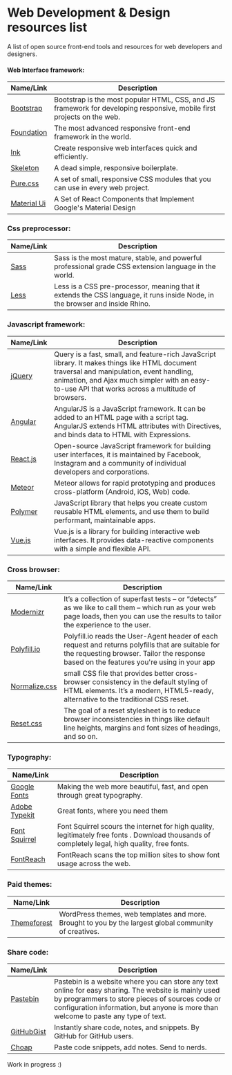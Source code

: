 # Web Development & Design resources list

A list of open source front-end tools and resources for web developers and designers.

#### Web Interface framework:

| Name/Link | Description |
| --- | --- |
| [Bootstrap](http://getbootstrap.com/ "Bootsrap") | Bootstrap is the most popular HTML, CSS, and JS framework for developing responsive, mobile first projects on the web. |
| [Foundation](http://foundation.zurb.com/ "Foundation") | The most advanced responsive front-end framework in the world. |
|  [Ink](http://ink.sapo.pt/ "Ink") | Create responsive web interfaces quick and efficiently. |
| [Skeleton](http://getskeleton.com/) | A dead simple, responsive boilerplate. |
| [Pure.css](https://purecss.io/ "Pure") | A set of small, responsive CSS modules that you can use in every web project.|
| [Material Ui](http://www.material-ui.com/#/) | A Set of React Components that Implement Google's Material Design |

### Css preprocessor:

| Name/Link | Description |
| --- | --- |
| [Sass](http://sass-lang.com/) | Sass is the most mature, stable, and powerful professional grade CSS extension language in the world. |
| [Less](http://lesscss.org/) | Less is a CSS pre-processor, meaning that it extends the CSS language, it runs inside Node, in the browser and inside Rhino. |

### Javascript framework:
| Name/Link | Description |
| --- | --- |
| [jQuery](https://jquery.com/) | Query is a fast, small, and feature-rich JavaScript library. It makes things like HTML document traversal and manipulation, event handling, animation, and Ajax much simpler with an easy-to-use API that works across a multitude of browsers. |
| [Angular](https://angularjs.org/) | AngularJS is a JavaScript framework. It can be added to an HTML page with a script tag. AngularJS extends HTML attributes with Directives, and binds data to HTML with Expressions. |
| [React.js](https://facebook.github.io/react/) | Open-source JavaScript framework for building user interfaces, it is maintained by Facebook, Instagram and a community of individual developers and corporations. |
| [Meteor](https://www.meteor.com/) | Meteor allows for rapid prototyping and produces cross-platform (Android, iOS, Web) code. |
| [Polymer](https://www.polymer-project.org/)| JavaScript library that helps you create custom reusable HTML elements, and use them to build performant, maintainable apps.|
| [Vue.js](https://vuejs.org/)| Vue.js is a library for building interactive web interfaces. It provides data-reactive components with a simple and flexible API. |

### Cross browser:
Name/Link | Description |
| --- | --- |
| [Modernizr](https://modernizr.com/) | It’s a collection of superfast tests – or “detects” as we like to call them – which run as your web page loads, then you can use the results to tailor the experience to the user. |
| [Polyfill.io](https://polyfill.io/v2/docs/) | Polyfill.io reads the User-Agent header of each request and returns polyfills that are suitable for the requesting browser. Tailor the response based on the features you're using in your app |
| [Normalize.css](http://necolas.github.io/normalize.css/) | small CSS file that provides better cross-browser consistency in the default styling of HTML elements. It’s a modern, HTML5-ready, alternative to the traditional CSS reset. |
| [Reset.css](http://meyerweb.com/eric/tools/css/reset/) | The goal of a reset stylesheet is to reduce browser inconsistencies in things like default line heights, margins and font sizes of headings, and so on. |

### Typography:
Name/Link | Description |
| --- | --- |
| [Google Fonts](https://fonts.google.com/) | Making the web more beautiful, fast, and open through great typography. |
| [Adobe Typekit](https://typekit.com/) | Great fonts, where you need them |
| [Font Squirrel](https://www.fontsquirrel.com/) | Font Squirrel scours the internet for high quality, legitimately free fonts . Download thousands of completely legal, high quality, free fonts. |
| [FontReach](http://www.fontreach.com/) | FontReach scans the top million sites to show font usage across the web. |


### Paid themes:
Name/Link | Description |
| --- | --- |
| [Themeforest](https://themeforest.net/) | WordPress themes, web templates and more. Brought to you by the largest global community of creatives. |

### Share code:
Name/Link | Description |
| --- | --- |
| [Pastebin](https://pastebin.com/) | Pastebin is a website where you can store any text online for easy sharing. The website is mainly used by programmers to store pieces of sources code or configuration information, but anyone is more than welcome to paste any type of text. |
| [GitHubGist]( https://gist.github.com/ ) | Instantly share code, notes, and snippets. By GitHub for GitHub users. |
| [Choap](http://chopapp.com/) | Paste code snippets, add notes. Send to nerds. |

Work in progress :)
